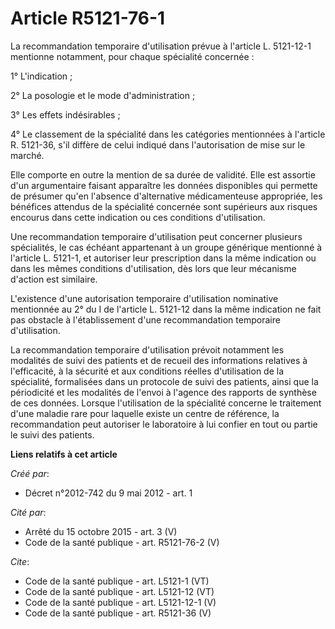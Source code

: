 # Article R5121-76-1

La recommandation temporaire d'utilisation prévue à l'article L. 5121-12-1 mentionne notamment, pour chaque spécialité
concernée : 

1° L'indication ; 

2° La posologie et le mode d'administration ; 

3° Les effets indésirables ; 

4° Le classement de la spécialité dans les catégories mentionnées à l'article R. 5121-36, s'il diffère de celui indiqué dans
l'autorisation de mise sur le marché. 

Elle comporte en outre la mention de sa durée de validité. Elle est assortie d'un argumentaire faisant apparaître les données
disponibles qui permette de présumer qu'en l'absence d'alternative médicamenteuse appropriée, les bénéfices attendus de la
spécialité concernée sont supérieurs aux risques encourus dans cette indication ou ces conditions d'utilisation. 

Une recommandation temporaire d'utilisation peut concerner plusieurs spécialités, le cas échéant appartenant à un groupe
générique mentionné à l'article L. 5121-1, et autoriser leur prescription dans la même indication ou dans les mêmes
conditions d'utilisation, dès lors que leur mécanisme d'action est similaire. 

L'existence d'une autorisation temporaire d'utilisation nominative mentionnée au 2° du I de l'article L. 5121-12 dans la même
indication ne fait pas obstacle à l'établissement d'une recommandation temporaire d'utilisation. 

La recommandation temporaire d'utilisation prévoit notamment les modalités de suivi des patients et de recueil des
informations relatives à l'efficacité, à la sécurité et aux conditions réelles d'utilisation de la spécialité, formalisées
dans un protocole de suivi des patients, ainsi que la périodicité et les modalités de l'envoi à l'agence des rapports de
synthèse de ces données. Lorsque l'utilisation de la spécialité concerne le traitement d'une maladie rare pour laquelle
existe un centre de référence, la recommandation peut autoriser le laboratoire à lui confier en tout ou partie le suivi des
patients.

**Liens relatifs à cet article**

_Créé par_:

  - Décret n°2012-742 du 9 mai 2012 - art. 1

_Cité par_:

  - Arrêté du 15 octobre 2015 - art. 3 (V)
  - Code de la santé publique - art. R5121-76-2 (V)

_Cite_:

  - Code de la santé publique - art. L5121-1 (VT)
  - Code de la santé publique - art. L5121-12 (VT)
  - Code de la santé publique - art. L5121-12-1 (V)
  - Code de la santé publique - art. R5121-36 (V)
